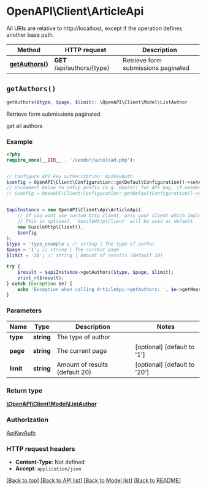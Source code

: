 # OpenAPI\Client\ArticleApi

All URIs are relative to http://localhost, except if the operation defines another base path.

| Method | HTTP request | Description |
| ------------- | ------------- | ------------- |
| [**getAuthors()**](ArticleApi.md#getAuthors) | **GET** /api/authors/{type} | Retrieve form submissions paginated |


## `getAuthors()`

```php
getAuthors($type, $page, $limit): \OpenAPI\Client\Model\ListAuthor
```

Retrieve form submissions paginated

get all authors

### Example

```php
<?php
require_once(__DIR__ . '/vendor/autoload.php');


// Configure API key authorization: ApiKeyAuth
$config = OpenAPI\Client\Configuration::getDefaultConfiguration()->setApiKey('X-API-Key', 'YOUR_API_KEY');
// Uncomment below to setup prefix (e.g. Bearer) for API key, if needed
// $config = OpenAPI\Client\Configuration::getDefaultConfiguration()->setApiKeyPrefix('X-API-Key', 'Bearer');


$apiInstance = new OpenAPI\Client\Api\ArticleApi(
    // If you want use custom http client, pass your client which implements `GuzzleHttp\ClientInterface`.
    // This is optional, `GuzzleHttp\Client` will be used as default.
    new GuzzleHttp\Client(),
    $config
);
$type = 'type_example'; // string | The type of author
$page = '1'; // string | The current page
$limit = '20'; // string | Amount of results (default 20)

try {
    $result = $apiInstance->getAuthors($type, $page, $limit);
    print_r($result);
} catch (Exception $e) {
    echo 'Exception when calling ArticleApi->getAuthors: ', $e->getMessage(), PHP_EOL;
}
```

### Parameters

| Name | Type | Description  | Notes |
| ------------- | ------------- | ------------- | ------------- |
| **type** | **string**| The type of author | |
| **page** | **string**| The current page | [optional] [default to &#39;1&#39;] |
| **limit** | **string**| Amount of results (default 20) | [optional] [default to &#39;20&#39;] |

### Return type

[**\OpenAPI\Client\Model\ListAuthor**](../Model/ListAuthor.md)

### Authorization

[ApiKeyAuth](../../README.md#ApiKeyAuth)

### HTTP request headers

- **Content-Type**: Not defined
- **Accept**: `application/json`

[[Back to top]](#) [[Back to API list]](../../README.md#endpoints)
[[Back to Model list]](../../README.md#models)
[[Back to README]](../../README.md)
